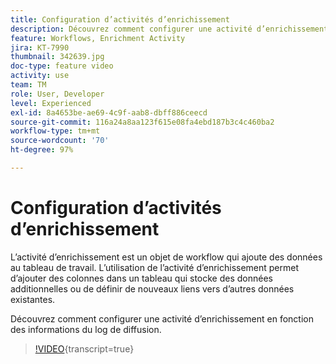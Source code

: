 ```yaml
---
title: Configuration d’activités d’enrichissement
description: Découvrez comment configurer une activité d’enrichissement en fonction des informations du log de diffusion.
feature: Workflows, Enrichment Activity
jira: KT-7990
thumbnail: 342639.jpg
doc-type: feature video
activity: use
team: TM
role: User, Developer
level: Experienced
exl-id: 8a4653be-ae69-4c9f-aab8-dbff886ceecd
source-git-commit: 116a24a8aa123f615e08fa4ebd187b3c4c460ba2
workflow-type: tm+mt
source-wordcount: '70'
ht-degree: 97%

---
```


# Configuration d’activités d’enrichissement

L’activité d’enrichissement est un objet de workflow qui ajoute des données au tableau de travail. L’utilisation de l’activité d’enrichissement permet d’ajouter des colonnes dans un tableau qui stocke des données additionnelles ou de définir de nouveaux liens vers d’autres données existantes.

Découvrez comment configurer une activité d’enrichissement en fonction des informations du log de diffusion.

>[!VIDEO](https://video.tv.adobe.com/v/342639?quality=12&learn=on){transcript=true}
